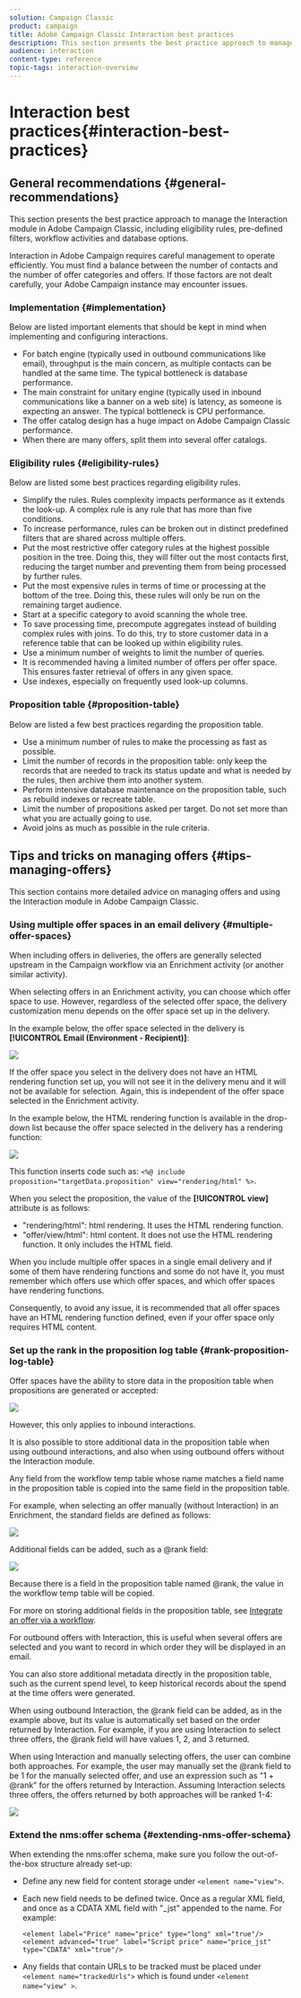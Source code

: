 ```yaml
---
solution: Campaign Classic
product: campaign
title: Adobe Campaign Classic Interaction best practices
description: This section presents the best practice approach to manage the Interaction module in Adobe Campaign Classic.
audience: interaction
content-type: reference
topic-tags: interaction-overview
---
```


# Interaction best practices{#interaction-best-practices}

## General recommendations {#general-recommendations}

This section presents the best practice approach to manage the Interaction module in Adobe Campaign Classic, including eligibility rules, pre-defined filters, workflow activities and database options.

Interaction in Adobe Campaign requires careful management to operate efficiently. You must find a balance between the number of contacts and the number of offer categories and offers. If those factors are not dealt carefully, your Adobe Campaign instance may encounter issues.

### Implementation {#implementation}

Below are listed important elements that should be kept in mind when implementing and configuring interactions.

* For batch engine (typically used in outbound communications like email), throughput is the main concern, as multiple contacts can be handled at the same time. The typical bottleneck is database performance.
* The main constraint for unitary engine (typically used in inbound communications like a banner on a web site) is latency, as someone is expecting an answer. The typical bottleneck is CPU performance.
* The offer catalog design has a huge impact on Adobe Campaign Classic performance.
* When there are many offers, split them into several offer catalogs.

### Eligibility rules {#eligibility-rules}

Below are listed some best practices regarding eligibility rules.

* Simplify the rules. Rules complexity impacts performance as it extends the look-up. A complex rule is any rule that has more than five conditions.
* To increase performance, rules can be broken out in distinct predefined filters that are shared across multiple offers.
* Put the most restrictive offer category rules at the highest possible position in the tree. Doing this, they will filter out the most contacts first, reducing the target number and preventing them from being processed by further rules.
* Put the most expensive rules in terms of time or processing at the bottom of the tree. Doing this, these rules will only be run on the remaining target audience.
* Start at a specific category to avoid scanning the whole tree.
* To save processing time, precompute aggregates instead of building complex rules with joins. To do this, try to store customer data in a reference table that can be looked up within eligibility rules.
* Use a minimum number of weights to limit the number of queries.
* It is recommended having a limited number of offers per offer space. This ensures faster retrieval of offers in any given space.
* Use indexes, especially on frequently used look-up columns.

### Proposition table {#proposition-table}

Below are listed a few best practices regarding the proposition table.

* Use a minimum number of rules to make the processing as fast as possible.
* Limit the number of records in the proposition table: only keep the records that are needed to track its status update and what is needed by the rules, then archive them into another system.
* Perform intensive database maintenance on the proposition table, such as rebuild indexes or recreate table.
* Limit the number of propositions asked per target. Do not set more than what you are actually going to use.
* Avoid joins as much as possible in the rule criteria.

## Tips and tricks on managing offers {#tips-managing-offers}

This section contains more detailed advice on managing offers and using the Interaction module in Adobe Campaign Classic.

### Using multiple offer spaces in an email delivery {#multiple-offer-spaces}

When including offers in deliveries, the offers are generally selected upstream in the Campaign workflow via an Enrichment activity (or another similar activity).

When selecting offers in an Enrichment activity, you can choose which offer space to use. However, regardless of the selected offer space, the delivery customization menu depends on the offer space set up in the delivery.

In the example below, the offer space selected in the delivery is **[!UICONTROL Email (Environment - Recipient)]**:

![](assets/Interaction-best-practices-offer-space-selected.png)

If the offer space you select in the delivery does not have an HTML rendering function set up, you will not see it in the delivery menu and it will not be available for selection. Again, this is independent of the offer space selected in the Enrichment activity.

In the example below, the HTML rendering function is available in the drop-down list because the offer space selected in the delivery has a rendering function:

![](assets/Interaction-best-practices-HTML-rendering.png)

This function inserts code such as: `<%@ include proposition="targetData.proposition" view="rendering/html" %>`.

When you select the proposition, the value of the **[!UICONTROL view]** attribute is as follows:
* "rendering/html": html rendering. It uses the HTML rendering function.
* "offer/view/html": html content. It does not use the HTML rendering function. It only includes the HTML field.

When you include multiple offer spaces in a single email delivery and if some of them have rendering functions and some do not have it, you must remember which offers use which offer spaces, and which offer spaces have rendering functions.

Consequently, to avoid any issue, it is recommended that all offer spaces have an HTML rendering function defined, even if your offer space only requires HTML content.

### Set up the rank in the proposition log table {#rank-proposition-log-table}

Offer spaces have the ability to store data in the proposition table when propositions are generated or accepted:

![](assets/Interaction-best-practices-offer-space-storage.png)

However, this only applies to inbound interactions.

It is also possible to store additional data in the proposition table when using outbound interactions, and also when using outbound offers without the Interaction module.

Any field from the workflow temp table whose name matches a field name in the proposition table is copied into the same field in the proposition table.

For example, when selecting an offer manually (without Interaction) in an Enrichment, the standard fields are defined as follows:

![](assets/Interaction-best-practices-manual-offer-std-fields.png)

Additional fields can be added, such as a @rank field:

![](assets/Interaction-best-practices-manual-offer-add-fields.png)

Because there is a field in the proposition table named @rank, the value in the workflow temp table will be copied.

For more on storing additional fields in the proposition table, see [Integrate an offer via a workflow](../../interaction/using/integrating-an-offer-via-a-workflow.md#storing-offer-rankings-and-weights).

For outbound offers with Interaction, this is useful when several offers are selected and you want to record in which order they will be displayed in an email.

You can also store additional metadata directly in the proposition table, such as the current spend level, to keep historical records about the spend at the time offers were generated.

When using outbound Interaction, the @rank field can be added, as in the example above, but its value is automatically set based on the order returned by Interaction. For example, if you are using Interaction to select three offers, the @rank field will have values 1, 2, and 3 returned.

When using Interaction and manually selecting offers, the user can combine both approaches. For example, the user may manually set the @rank field to be 1 for the manually selected offer, and use an expression such as "1 + @rank" for the offers returned by Interaction. Assuming Interaction selects three offers, the offers returned by both approaches will be ranked 1-4:

![](assets/Interaction-best-practices-manual-offer-combined.png)

### Extend the nms:offer schema {#extending-nms-offer-schema}

When extending the nms:offer schema, make sure you follow the out-of-the-box structure already set-up:
* Define any new field for content storage under `<element name="view">`.
* Each new field needs to be defined twice. Once as a regular XML field, and once as a CDATA XML field with "_jst" appended to the name. For example:

    ```
    <element label="Price" name="price" type="long" xml="true"/>
    <element advanced="true" label="Script price" name="price_jst" type="CDATA" xml="true"/>
    ```

* Any fields that contain URLs to be tracked must be placed under `<element name="trackedUrls">` which is found under `<element name="view" >`.